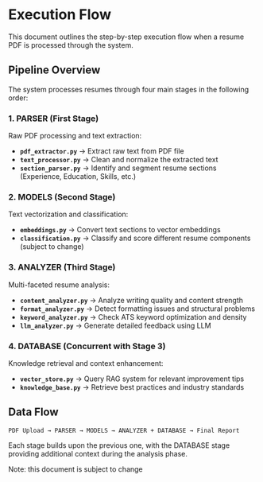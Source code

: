 # Execution Flow

This document outlines the step-by-step execution flow when a resume PDF is processed through the system.

## Pipeline Overview

The system processes resumes through four main stages in the following order:

### 1. PARSER (First Stage)
Raw PDF processing and text extraction:
- **`pdf_extractor.py`** → Extract raw text from PDF file
- **`text_processor.py`** → Clean and normalize the extracted text
- **`section_parser.py`** → Identify and segment resume sections (Experience, Education, Skills, etc.)

### 2. MODELS (Second Stage)
Text vectorization and classification:
- **`embeddings.py`** → Convert text sections to vector embeddings
- **`classification.py`** → Classify and score different resume components (subject to change)

### 3. ANALYZER (Third Stage)
Multi-faceted resume analysis:
- **`content_analyzer.py`** → Analyze writing quality and content strength
- **`format_analyzer.py`** → Detect formatting issues and structural problems
- **`keyword_analyzer.py`** → Check ATS keyword optimization and density
- **`llm_analyzer.py`** → Generate detailed feedback using LLM

### 4. DATABASE (Concurrent with Stage 3)
Knowledge retrieval and context enhancement:
- **`vector_store.py`** → Query RAG system for relevant improvement tips
- **`knowledge_base.py`** → Retrieve best practices and industry standards

## Data Flow
```
PDF Upload → PARSER → MODELS → ANALYZER + DATABASE → Final Report
```

Each stage builds upon the previous one, with the DATABASE stage providing additional context during the analysis phase.

Note: this document is subject to change